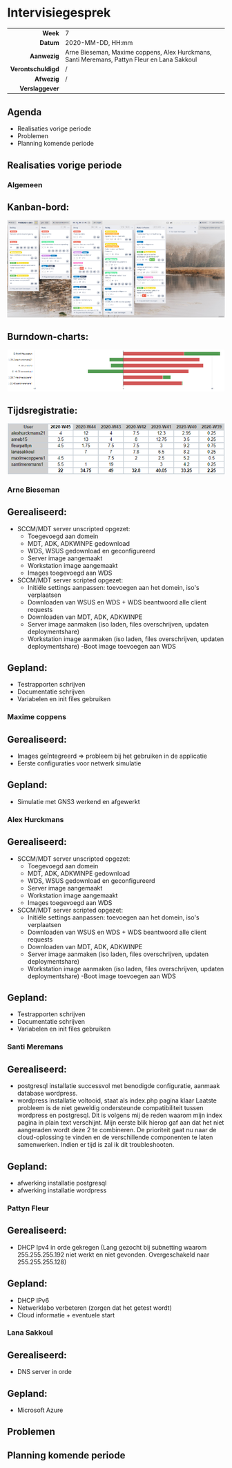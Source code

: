 # Intervisiegesprek

|                     |                   |
|--------------------:|:------------------|
|            **Week** | 7                 |
|           **Datum** | 2020-MM-DD, HH:mm |
|        **Aanwezig** | Arne Bieseman, Maxime coppens, Alex Hurckmans, Santi Meremans, Pattyn Fleur en Lana Sakkoul|
| **Verontschuldigd** | / |
|         **Afwezig** | / |
|    **Verslaggever** |                   |

## Agenda

- Realisaties vorige periode
- Problemen
- Planning komende periode

## Realisaties vorige periode



### Algemeen

## Kanban-bord:
![Kanban](Fotos/Kanban_W7.png)


## Burndown-charts:
![Burndown_Algemeen](Fotos/Burndown_Algemeen_W7.PNG)


## Tijdsregistratie:
![Tijdsregistratie](Fotos/Tijdsregistratie_W7.png)

### Arne Bieseman

## Gerealiseerd:
- SCCM/MDT server unscripted opgezet:
  - Toegevoegd aan domein
  - MDT, ADK, ADKWINPE gedownload
  - WDS, WSUS gedownload en geconfigureerd
  - Server image aangemaakt
  - Workstation image aangemaakt
  - Images toegevoegd aan WDS
- SCCM/MDT server scripted opgezet:
  - Initiële settings aanpassen: toevoegen aan het domein, iso's verplaatsen
  - Downloaden van WSUS en WDS + WDS beantwoord alle client requests
  - Downloaden van MDT, ADK, ADKWINPE
  - Server image aanmaken (iso laden, files overschrijven, updaten deploymentshare)
  - Workstation image aanmaken (iso laden, files overschrijven, updaten deploymentshare)
  -Boot image toevoegen aan WDS

## Gepland:
- Testrapporten schrijven
- Documentatie schrijven
- Variabelen en init files gebruiken

### Maxime coppens

## Gerealiseerd:
- Images geïntegreerd => probleem bij het gebruiken in de applicatie
- Eerste configuraties voor netwerk simulatie
## Gepland:
- Simulatie met GNS3 werkend en afgewerkt

### Alex Hurckmans

## Gerealiseerd:
- SCCM/MDT server unscripted opgezet:
  - Toegevoegd aan domein
  - MDT, ADK, ADKWINPE gedownload
  - WDS, WSUS gedownload en geconfigureerd
  - Server image aangemaakt
  - Workstation image aangemaakt
  - Images toegevoegd aan WDS
- SCCM/MDT server scripted opgezet:
  - Initiële settings aanpassen: toevoegen aan het domein, iso's verplaatsen
  - Downloaden van WSUS en WDS + WDS beantwoord alle client requests
  - Downloaden van MDT, ADK, ADKWINPE
  - Server image aanmaken (iso laden, files overschrijven, updaten deploymentshare)
  - Workstation image aanmaken (iso laden, files overschrijven, updaten deploymentshare)
  -Boot image toevoegen aan WDS

## Gepland:
- Testrapporten schrijven
- Documentatie schrijven
- Variabelen en init files gebruiken

### Santi Meremans

## Gerealiseerd:

- postgresql installatie successvol met benodigde configuratie, aanmaak database wordpress.
- wordpress installatie voltooid, staat als index.php pagina klaar
Laatste probleem is de niet geweldig ondersteunde compatibiliteit tussen wordpress en postgresql. Dit is volgens mij de reden waarom mijn index pagina in plain text verschijnt. Mijn eerste blik hierop gaf aan dat het niet aangeraden wordt deze 2 te combineren. De prioriteit gaat nu naar de cloud-oplossing te vinden en de verschillende componenten te laten samenwerken. Indien er tijd is zal ik dit troubleshooten.

## Gepland:
  - afwerking installatie postgresql
  - afwerking installatie wordpress

### Pattyn Fleur

## Gerealiseerd:
- DHCP Ipv4 in orde gekregen (Lang gezocht bij subnetting waarom 255.255.255.192 niet werkt en niet gevonden. Overgeschakeld naar 255.255.255.128)

## Gepland:
- DHCP IPv6
- Netwerklabo verbeteren (zorgen dat het getest wordt)
- Cloud informatie + eventuele start

### Lana Sakkoul

## Gerealiseerd:
- DNS server in orde
## Gepland:
- Microsoft Azure

## Problemen

## Planning komende periode
